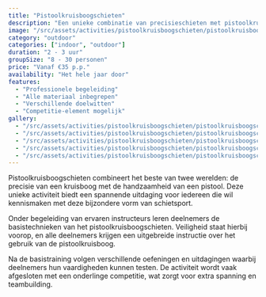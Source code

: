 ```yaml
---
title: "Pistoolkruisboogschieten"
description: "Een unieke combinatie van precisieschieten met pistoolkruisbogen."
image: "/src/assets/activities/pistoolkruisboogschieten/pistoolkruisboogschieten-1.jpg"
category: "outdoor"
categories: ["indoor", "outdoor"]
duration: "2 - 3 uur"
groupSize: "8 - 30 personen"
price: "Vanaf €35 p.p."
availability: "Het hele jaar door"
features:
  - "Professionele begeleiding"
  - "Alle materiaal inbegrepen"
  - "Verschillende doelwitten"
  - "Competitie-element mogelijk"
gallery:
  - "/src/assets/activities/pistoolkruisboogschieten/pistoolkruisboogschieten-2.jpg"
  - "/src/assets/activities/pistoolkruisboogschieten/pistoolkruisboogschieten-3.jpg"
  - "/src/assets/activities/pistoolkruisboogschieten/pistoolkruisboogschieten-4.jpg"
  - "/src/assets/activities/pistoolkruisboogschieten/pistoolkruisboogschieten-5.jpg"
  - "/src/assets/activities/pistoolkruisboogschieten/pistoolkruisboogschieten-6.jpg"
---
```


Pistoolkruisboogschieten combineert het beste van twee werelden: de precisie van een kruisboog met de handzaamheid van een pistool. Deze unieke activiteit biedt een spannende uitdaging voor iedereen die wil kennismaken met deze bijzondere vorm van schietsport.

Onder begeleiding van ervaren instructeurs leren deelnemers de basistechnieken van het pistoolkruisboogschieten. Veiligheid staat hierbij voorop, en alle deelnemers krijgen een uitgebreide instructie over het gebruik van de pistoolkruisboog.

Na de basistraining volgen verschillende oefeningen en uitdagingen waarbij deelnemers hun vaardigheden kunnen testen. De activiteit wordt vaak afgesloten met een onderlinge competitie, wat zorgt voor extra spanning en teambuilding.
